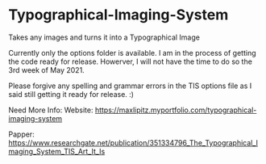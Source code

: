 # Typographical-Imaging-System
Takes any images and turns it into a Typographical Image

Currently only the options folder is available. I am in the process of getting the code ready for release. 
Howerver, I will not have the time to do so the 3rd week of May 2021.

Please forgive any spelling and grammar errors in the TIS options file as I said still getting it ready for release. :) 

Need More Info: Website: https://maxlipitz.myportfolio.com/typographical-imaging-system

Papper: https://www.researchgate.net/publication/351334796_The_Typographical_Imaging_System_TIS_Art_It_Is

